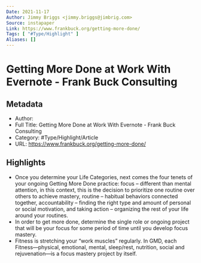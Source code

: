 ```yaml
---
Date: 2021-11-17
Author: Jimmy Briggs <jimmy.briggs@jimbrig.com>
Source: instapaper
Link: https://www.frankbuck.org/getting-more-done/
Tags: [ "#Type/Highlight" ]
Aliases: []
---
```

# Getting More Done at Work With Evernote - Frank Buck Consulting

## Metadata
- Author: 
- Full Title: Getting More Done at Work With Evernote - Frank Buck Consulting
- Category: #Type/Highlight/Article
- URL: https://www.frankbuck.org/getting-more-done/

## Highlights
- Once you determine your Life Categories, next comes the four tenets of your ongoing Getting More Done practice:
  focus – different than mental attention, in this context, this is the decision to prioritize one routine over others to achieve mastery,
  routine – habitual behaviors connected together,
  accountability – finding the right type and amount of personal or social motivation, and
  taking action – organizing the rest of your life around your routines.
- In order to get more done, determine the single role or ongoing project that will be your focus for some period of time until you develop focus mastery.
- Fitness is stretching your “work muscles” regularly. In GMD, each Fitness—physical, emotional, mental, sleep/rest, nutrition, social and rejuvenation—is a focus mastery project by itself.
